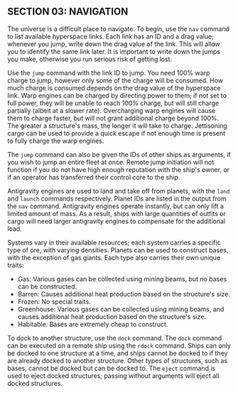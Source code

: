 ## SECTION 03: NAVIGATION

The universe is a difficult place to navigate. To begin, use the `nav` command to list available hyperspace links. Each link has an ID and a drag value; whenever you jump, write down the drag value of the link. This will allow you to identify the same link later. It is important to write down the jumps you make, otherwise you run serious risk of getting lost.

Use the `jump` command with the link ID to jump. You need 100% warp charge to jump, however only some of the charge will be consumed. How much charge is consumed depends on the drag value of the hyperspace link. Warp engines can be charged by directing power to them; if not set to full power, they will be unable to reach 100% charge, but will still charge partially (albeit at a slower rate). Overcharging warp engines will cause them to charge faster, but will not grant additional charge beyond 100%. The greater a structure's mass, the longer it will take to charge. Jettisoning cargo can be used to provide a quick escape if not enough time is present to fully charge the warp engines.

The `jump` command can also be given the IDs of other ships as arguments, if you wish to jump an entire fleet at once. Remote jump initiation will not function if you do not have high enough reputation with the ship's owner, or if an operator has transferred their control core to the ship.

Antigravity engines are used to land and take off from planets, with the `land` and `launch` commands respectively. Planet IDs are listed in the output from the `nav` command. Antigravity engines operate instantly, but can only lift a limited amount of mass. As a result, ships with large quantities of outfits or cargo will need larger antigravity engines to compensate for the additional load.

Systems vary in their available resources; each system carries a specific type of ore, with varying densities. Planets can be used to construct bases, with the exception of gas giants. Each type also carries their own unique traits:

- Gas: Various gases can be collected using mining beams, but no bases can be constructed.
- Barren: Causes additional heat production based on the structure's size.
- Frozen: No special traits.
- Greenhouse: Various gases can be collected using mining beams, and causes additional heat production based on the structure's size.
- Habitable: Bases are extremely cheap to construct.

To dock to another structure, use the `dock` command. The `dock` command can be executed on a remote ship using the `rdock` command. Ships can only be docked to one structure at a time, and ships cannot be docked to if they are already docked to another structure. Other types of structures, such as bases, cannot be docked but can be docked to. The `eject` command is used to eject docked structures; passing without arguments will eject all docked structures.
